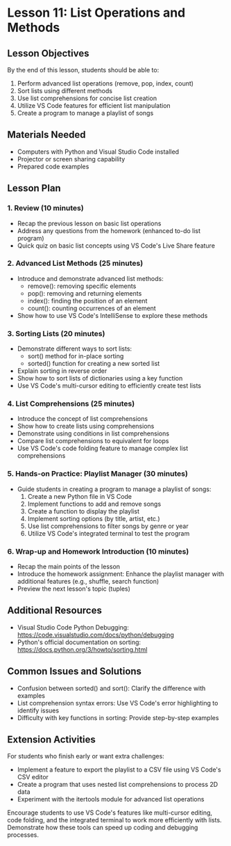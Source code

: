 # Lesson 11: List Operations and Methods

## Lesson Objectives
By the end of this lesson, students should be able to:
1. Perform advanced list operations (remove, pop, index, count)
2. Sort lists using different methods
3. Use list comprehensions for concise list creation
4. Utilize VS Code features for efficient list manipulation
5. Create a program to manage a playlist of songs

## Materials Needed
- Computers with Python and Visual Studio Code installed
- Projector or screen sharing capability
- Prepared code examples

## Lesson Plan

### 1. Review (10 minutes)
- Recap the previous lesson on basic list operations
- Address any questions from the homework (enhanced to-do list program)
- Quick quiz on basic list concepts using VS Code's Live Share feature

### 2. Advanced List Methods (25 minutes)
- Introduce and demonstrate advanced list methods:
  - remove(): removing specific elements
  - pop(): removing and returning elements
  - index(): finding the position of an element
  - count(): counting occurrences of an element
- Show how to use VS Code's IntelliSense to explore these methods

### 3. Sorting Lists (20 minutes)
- Demonstrate different ways to sort lists:
  - sort() method for in-place sorting
  - sorted() function for creating a new sorted list
- Explain sorting in reverse order
- Show how to sort lists of dictionaries using a key function
- Use VS Code's multi-cursor editing to efficiently create test lists

### 4. List Comprehensions (25 minutes)
- Introduce the concept of list comprehensions
- Show how to create lists using comprehensions
- Demonstrate using conditions in list comprehensions
- Compare list comprehensions to equivalent for loops
- Use VS Code's code folding feature to manage complex list comprehensions

### 5. Hands-on Practice: Playlist Manager (30 minutes)
- Guide students in creating a program to manage a playlist of songs:
  1. Create a new Python file in VS Code
  2. Implement functions to add and remove songs
  3. Create a function to display the playlist
  4. Implement sorting options (by title, artist, etc.)
  5. Use list comprehensions to filter songs by genre or year
  6. Utilize VS Code's integrated terminal to test the program

### 6. Wrap-up and Homework Introduction (10 minutes)
- Recap the main points of the lesson
- Introduce the homework assignment: Enhance the playlist manager with additional features (e.g., shuffle, search function)
- Preview the next lesson's topic (tuples)

## Additional Resources
- Visual Studio Code Python Debugging: https://code.visualstudio.com/docs/python/debugging
- Python's official documentation on sorting: https://docs.python.org/3/howto/sorting.html

## Common Issues and Solutions
- Confusion between sorted() and sort(): Clarify the difference with examples
- List comprehension syntax errors: Use VS Code's error highlighting to identify issues
- Difficulty with key functions in sorting: Provide step-by-step examples

## Extension Activities
For students who finish early or want extra challenges:
- Implement a feature to export the playlist to a CSV file using VS Code's CSV editor
- Create a program that uses nested list comprehensions to process 2D data
- Experiment with the itertools module for advanced list operations

Encourage students to use VS Code's features like multi-cursor editing, code folding, and the integrated terminal to work more efficiently with lists. Demonstrate how these tools can speed up coding and debugging processes.
